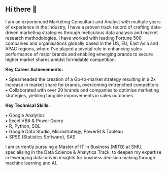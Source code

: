 ## Hi there 👋

<!--
**emmachew/emmachew** is a ✨ _special_ ✨ repository because its `README.md` (this file) appears on your GitHub profile.

Here are some ideas to get you started:

- 🔭 I’m currently working on ...
- 🌱 I’m currently learning ...
- 👯 I’m looking to collaborate on ...
- 🤔 I’m looking for help with ...
- 💬 Ask me about ...
- 📫 How to reach me: ...
- 😄 Pronouns: ...
- ⚡ Fun fact: ...
-->

I am an experienced Marketing Consultant and Analyst with multiple years of experience in the industry, I have a proven track record of crafting data-driven marketing strategies through meticulous data analysis and market research methodologies. I have worked with leading Fortune 500 companies and organisations globally based in the US, EU, East Asia and APAC regions, where I've played a pivotal role in enhancing sales performance of major brands and enabling emerging brands to secure higher market shares amidst formidable competition.

<b>Key Career Achievements:</b>

 ▪ Spearheaded the creation of a Go-to-market strategy resulting in a 2x increase in market share for brands, overcoming entrenched competitors.<br>
 ▪ Collaborated with over 20 brands and companies to optimise marketing strategies, yielding tangible improvements in sales outcomes.

<b>Key Technical Skills:</b>

 ▪ Google Analytics<br>
 ▪ Excel VBA & Power Query<br>
 ▪ R, Python, SQL<br>
 ▪ Google Data Studio, Microstrategy, PowerBI & Tableau<br>
 ▪ SPSS (Statistics Software), SAS<br>

I am currently pursuing a Master of IT in Business (MITB) at SMU, specialising in the Data Science & Analytics Track, to deepen my expertise in leveraging data-driven insights for business decision making through machine learning and AI.
